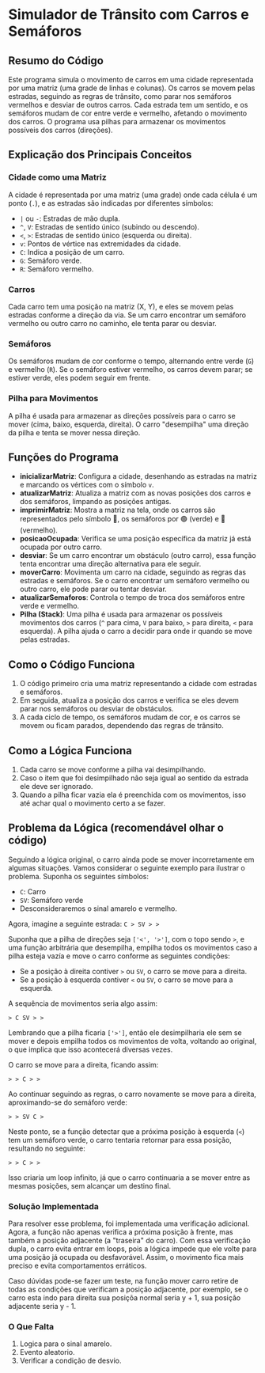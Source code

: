 # Simulador de Trânsito com Carros e Semáforos

## Resumo do Código

Este programa simula o movimento de carros em uma cidade representada por uma matriz (uma grade de linhas e colunas). Os carros se movem pelas estradas, seguindo as regras de trânsito, como parar nos semáforos vermelhos e desviar de outros carros. Cada estrada tem um sentido, e os semáforos mudam de cor entre verde e vermelho, afetando o movimento dos carros. O programa usa pilhas para armazenar os movimentos possíveis dos carros (direções).

## Explicação dos Principais Conceitos

### Cidade como uma Matriz
A cidade é representada por uma matriz (uma grade) onde cada célula é um ponto (`.`), e as estradas são indicadas por diferentes símbolos:

- `|` ou `-`: Estradas de mão dupla.
- `^`, `V`: Estradas de sentido único (subindo ou descendo).
- `<`, `>`: Estradas de sentido único (esquerda ou direita).
- `v`: Pontos de vértice nas extremidades da cidade.
- `C`: Indica a posição de um carro.
- `G`: Semáforo verde.
- `R`: Semáforo vermelho.

### Carros
Cada carro tem uma posição na matriz (X, Y), e eles se movem pelas estradas conforme a direção da via. Se um carro encontrar um semáforo vermelho ou outro carro no caminho, ele tenta parar ou desviar.

### Semáforos
Os semáforos mudam de cor conforme o tempo, alternando entre verde (`G`) e vermelho (`R`). Se o semáforo estiver vermelho, os carros devem parar; se estiver verde, eles podem seguir em frente.

### Pilha para Movimentos
A pilha é usada para armazenar as direções possíveis para o carro se mover (cima, baixo, esquerda, direita). O carro "desempilha" uma direção da pilha e tenta se mover nessa direção.

## Funções do Programa

- **inicializarMatriz**: Configura a cidade, desenhando as estradas na matriz e marcando os vértices com o símbolo `v`.
- **atualizarMatriz**: Atualiza a matriz com as novas posições dos carros e dos semáforos, limpando as posições antigas.
- **imprimirMatriz**: Mostra a matriz na tela, onde os carros são representados pelo símbolo 🚗, os semáforos por 🟢 (verde) e 🔴 (vermelho).
- **posicaoOcupada**: Verifica se uma posição específica da matriz já está ocupada por outro carro.
- **desviar**: Se um carro encontrar um obstáculo (outro carro), essa função tenta encontrar uma direção alternativa para ele seguir.
- **moverCarro**: Movimenta um carro na cidade, seguindo as regras das estradas e semáforos. Se o carro encontrar um semáforo vermelho ou outro carro, ele pode parar ou tentar desviar.
- **atualizarSemaforos**: Controla o tempo de troca dos semáforos entre verde e vermelho.
- **Pilha (Stack)**: Uma pilha é usada para armazenar os possíveis movimentos dos carros (`^` para cima, `V` para baixo, `>` para direita, `<` para esquerda). A pilha ajuda o carro a decidir para onde ir quando se move pelas estradas.

## Como o Código Funciona

1. O código primeiro cria uma matriz representando a cidade com estradas e semáforos.
2. Em seguida, atualiza a posição dos carros e verifica se eles devem parar nos semáforos ou desviar de obstáculos.
3. A cada ciclo de tempo, os semáforos mudam de cor, e os carros se movem ou ficam parados, dependendo das regras de trânsito.

## Como a Lógica Funciona
1. Cada carro se move conforme a pilha vai desimpilhando.
2. Caso o item que foi desimpilhado não seja igual ao sentido da estrada ele deve ser ignorado.
3. Quando a pilha ficar vazia ela é preenchida com os movimentos, isso até achar qual o movimento certo a se fazer.

## Problema da Lógica (recomendável olhar o código)
Seguindo a lógica original, o carro ainda pode se mover incorretamente em algumas situações. Vamos considerar o seguinte exemplo para ilustrar o problema. Suponha os seguintes símbolos:

- `C`: Carro
- `SV`: Semáforo verde
- Desconsideraremos o sinal amarelo e vermelho.

Agora, imagine a seguinte estrada:
`C > SV > >`

Suponha que a pilha de direções seja `['<', '>']`, com o topo sendo `>`, e uma função arbitrária que desempilha, empilha todos os movimentos caso a pilha esteja vazía e move o carro conforme as seguintes condições:

- Se a posição à direita contiver `>` ou `SV`, o carro se move para a direita.
- Se a posição à esquerda contiver `<` ou `SV`, o carro se move para a esquerda.

A sequência de movimentos seria algo assim:

`> C SV > >`

Lembrando que a pilha ficaria `['>']`, então ele desimpilharia ele sem se mover e depois empilha todos os movimentos de volta, voltando ao original, o que implica que isso acontecerá diversas vezes.

O carro se move para a direita, ficando assim:

`> > C > >`

Ao continuar seguindo as regras, o carro novamente se move para a direita, aproximando-se do semáforo verde:

`> > SV C >`

Neste ponto, se a função detectar que a próxima posição à esquerda (`<`) tem um semáforo verde, o carro tentaria retornar para essa posição, resultando no seguinte:

`> > C > >`

Isso criaria um loop infinito, já que o carro continuaria a se mover entre as mesmas posições, sem alcançar um destino final.

### Solução Implementada

Para resolver esse problema, foi implementada uma verificação adicional. Agora, a função não apenas verifica a próxima posição à frente, mas também a posição adjacente (a "traseira" do carro). Com essa verificação dupla, o carro evita entrar em loops, pois a lógica impede que ele volte para uma posição já ocupada ou desfavorável. Assim, o movimento fica mais preciso e evita comportamentos erráticos.

Caso dúvidas pode-se fazer um teste, na função mover carro retire de todas as condições que verificam a posição adjacente, por exemplo, se o carro esta indo para direita sua posiçõa normal seria y + 1, sua posição adjacente seria y - 1.

### O Que Falta
1. Logica para o sinal amarelo.
2. Evento aleatorio.
3. Verificar a condição de desvio.
